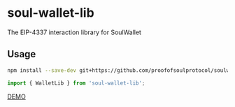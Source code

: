 # soul-wallet-lib
The EIP-4337 interaction library for SoulWallet

## Usage


```bash
npm install --save-dev git+https://github.com/proofofsoulprotocol/soulwalletlib.git#v0.0.1
```

```javascript
import { WalletLib } from 'soul-wallet-lib';
```
[DEMO](https://github.com/proofofsoulprotocol/soul-wallet-contract/blob/c327f6be3408f70f110ad04f415ff1302d7108d6/test/test.ts)

